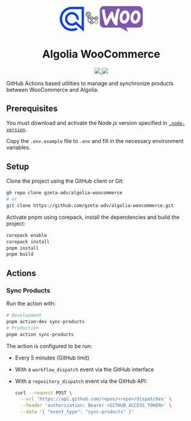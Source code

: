 <div align="center">
  <img src=".github/static/logo.png" width="220">
  <h1>Algolia WooCommerce</h1>
  <a href="https://github.com/gzeta-adv/algolia-woocommerce/actions/workflows/sync-products.yml">
    <img src="https://github.com/gzeta-adv/algolia-woocommerce/actions/workflows/sync-products.yml/badge.svg" />
  </a>
  <a href="https://github.com/gzeta-adv/algolia-woocommerce/actions/workflows/validate-commits.yml">
    <img src="https://github.com/gzeta-adv/algolia-woocommerce/actions/workflows/validate-commits.yml/badge.svg" />
  </a>
</div>

GitHub Actions based utilities to manage and synchronize products between WooCommerce and Algolia.

## Prerequisites

You must download and activate the Node.js version specified in [`.node-version`](.node-version).

Copy the `.env.example` file to `.env` and fill in the necessary environment variables.

## Setup

Clone the project using the GitHub client or Git:

```sh
gh repo clone gzeta-adv/algolia-woocommerce
# or
git clone https://github.com/gzeta-adv/algolia-woocommerce.git
```

Activate pnpm using corepack, install the dependencies and build the project:

```sh
corepack enable
corepack install
pnpm install
pnpm build
```

## Actions

### Sync Products

Run the action with:

```sh
# Development
pnpm action:dev sync-products
# Production
pnpm action sync-products
```

The action is configured to be run:

- Every 5 minutes (GitHub limit)
- With a `workflow_dispatch` event via the GitHub interface
- With a `repository_dispatch` event via the GitHub API:

  ```sh
  curl --request POST \
    --url 'https://api.github.com/repos/<repo>/dispatches' \
    --header 'authorization: Bearer <GITHUB_ACCESS_TOKEN>' \
    --data '{ "event_type": "sync-products" }'
  ```
